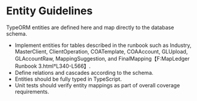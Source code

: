 # Entity Guidelines

TypeORM entities are defined here and map directly to the database schema.

- Implement entities for tables described in the runbook such as Industry, MasterClient, ClientOperation, COATemplate, COAAccount, GLUpload, GLAccountRaw, MappingSuggestion, and FinalMapping【F:MapLedger Runbook 3.html†L340-L566】.
- Define relations and cascades according to the schema.
- Entities should be fully typed in TypeScript.
- Unit tests should verify entity mappings as part of overall coverage requirements.
